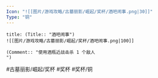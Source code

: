 ```yaml
---
Icon: "![[图片/游戏攻略/古墓丽影/崛起/奖杯/酒吧闹事.png|30]]"
Type: "铜"
---
```

```ad-common-bronze-trophy
title: (Title:: "酒吧闹事")
![[图片/游戏攻略/古墓丽影/崛起/奖杯/酒吧闹事.png|100]]

(Comment:: "使用酒瓶近战击杀 1 个敌人
")
```

#古墓丽影/崛起/奖杯 #奖杯 #奖杯/铜
